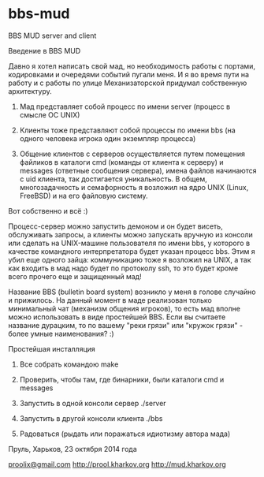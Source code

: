 bbs-mud
=======

BBS MUD server and client

Введение в BBS MUD

Давно я хотел написать свой мад, но необходимость работы с портами, кодировками
и очередями событий пугали меня. И я во время пути на работу и с работы по улице
Механизаторской придумал собственную архитектуру.

1. Мад представляет собой процесс по имени server (процесс в смысле ОС UNIX)

2. Клиенты тоже представляют собой процессы по имени bbs (на одного человека
игрока один экземпляр процесса)

3. Общение клиентов с серверов осуществляется путем помещения файликов в каталоги
cmd (команды от клиента к серверу) и messages (ответные сообщения сервера),
имена файлов начинаются с uid клиента, так достигается уникальность. В общем,
многозадачность и семафорность я возложил на ядро UNIX (Linux, FreeBSD) и на
его файловую систему.

Вот собственно и всё :)

Процесс-сервер можно запустить демоном и он будет висеть, обслуживать запросы,
а клиенты можно запускать вручную из консоли или сделать на UNIX-машине пользователя
по имени bbs, у которого в качестве командного интерпретатора будет указан
процесс bbs. Этим я убил еще одного зайца: коммуникацию тоже я возложил на UNIX,
а так как входить в мад надо будет по протоколу ssh, то это будет кроме всего 
прочего еще и защищенный мад!

Название BBS (bulletin board system) возникло у меня в голове случайно и
прижилось. На данный момент в маде реализован только минимальный чат
(механизм общения игроков), то есть мад вполне можно использовать в виде
простейшей BBS. Если вы считаете название дурацким, то по вашему "реки грязи"
или "кружок грязи" - более умные наименования? :)

Простейшая инсталляция

1. Все собрать командою make

2. Проверить, чтобы там, где бинарники, были каталоги cmd и messages

3. Запустить в одной консоли сервер ./server

4. Запустить в другой консоли клиента ./bbs

5. Радоваться (рыдать или поражаться идиотизму автора мада)

Пруль, Харьков, 23 октября 2014 года

proolix@gmail.com
http://prool.kharkov.org
http://mud.kharkov.org
